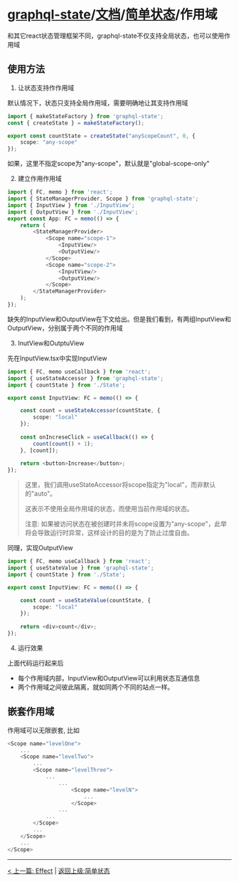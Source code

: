 # [graphql-state](https://github.com/babyfish-ct/graphql-state)/[文档](../README.md)/[简单状态](./README.md)/作用域

和其它react状态管理框架不同，graphql-state不仅支持全局状态，也可以使用作用域

## 使用方法

1. 让状态支持作作用域

默认情况下，状态只支持全局作用域，需要明确地让其支持作用域
```ts
import { makeStateFactory } from 'graphql-state';
const { createState } = makeStateFactory();

export const countState = createState("anyScopeCount", 0, {
    scope: "any-scope"
});
```

如果，这里不指定scope为"any-scope"，默认就是"global-scope-only"

2. 建立作用作用域

```ts
import { FC, memo } from 'react';
import { StateManagerProvider, Scope } from 'graphql-state';
import { InputView } from './InputView';
import { OutputView } from './InputView';
export const App: FC = memo(() => {
    return (
        <StateManagerProvider>
            <Scope name="scope-1">
                <InputView/>
                <OutputView/>
            </Scope>
            <Scope name="scope-2">
                <InputView/>
                <OutputView/>
            </Scope>
        </StateManagerProvider>
    );
});
```
缺失的InputView和OutputView在下文给出。但是我们看到，有两组InputView和OutputView，分别属于两个不同的作用域

3. InutView和OutptuView

先在InputView.tsx中实现InputView
```ts
import { FC, memo useCallback } from 'react';
import { useStateAccessor } from 'graphql-state';
import { countState } from './State';

export const InputView: FC = memo(() => {

    const count = useStateAccessor(countState, {
        scope: "local"
    });
    
    const onIncreseClick = useCallback(() => {
        count(count() + 1);
    }, [count]);
    
    return <button>Increase</button>;
}); 
```
> 这里，我们调用useStateAccessor将scope指定为"local"，而非默认的"auto"。
> 
> 这表示不使用全局作用域的状态，而使用当前作用域的状态。
> 
> 注意: 如果被访问状态在被创建时并未将scope设置为"any-scope"，此举将会导致运行时异常，这样设计的目的是为了防止过度自由。

同理，实现OutputView
```ts
import { FC, memo useCallback } from 'react';
import { useStateValue } from 'graphql-state';
import { countState } from './State';

export const InputView: FC = memo(() => {

    const count = useStateValue(countState, {
        scope: "local"
    });
   
    return <div>count</div>;
}); 
```

4. 运行效果

上面代码运行起来后
- 每个作用域内部，InputView和OutputView可以利用状态互通信息
- 两个作用域之间彼此隔离，就如同两个不同的站点一样。

## 嵌套作用域

作用域可以无限嵌套, 比如

```ts
<Scope name="levelOne">
    ...
    <Scope name="levelTwo">
        ...
        <Scope name="levelThree">
            ...
                ...
                    <Scope name="levelN">
                        ...
                    </Scope>
                ...
            ...
        </Scope>
        ...
    </Scope>
    ...
</Scope>
```

---------

[< 上一篇: Effect](./effect.md) | [返回上级:简单状态](./README.md)
